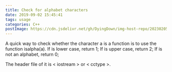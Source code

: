 ```yaml
---
title: Check for alphabet characters
date: 2019-09-02 15:45:41
tags: usage
categories: C++
postImage: https://cdn.jsdelivr.net/gh/DyingDown/img-host-repo/202302051649786.png
---
```


A quick way to check whether the character a is a function is to use the function isalpha(a). If is lower case, return 1; If is upper case, return 2; If is not an alphabet, return 0;

The header file of it is < iostream > or < cctype >.